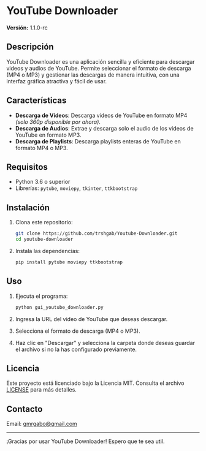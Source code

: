 # YouTube Downloader

**Versión:** 1.1.0-rc

## Descripción

YouTube Downloader es una aplicación sencilla y eficiente para descargar videos y audios de YouTube. Permite seleccionar el formato de descarga (MP4 o MP3) y gestionar las descargas de manera intuitiva, con una interfaz gráfica atractiva y fácil de usar.

## Características

- **Descarga de Videos**: Descarga videos de YouTube en formato MP4 *(solo 360p disponible por ahora)*.
- **Descarga de Audios**: Extrae y descarga solo el audio de los videos de YouTube en formato MP3.
- **Descarga de Playlists**: Descarga playlists enteras de YouTube en formato MP4 o MP3.


## Requisitos

- Python 3.6 o superior
- Librerías: `pytube`, `moviepy`, `tkinter`, `ttkbootstrap`

## Instalación

1. Clona este repositorio:
    ```bash
    git clone https://github.com/trshgab/Youtube-Downloader.git
    cd youtube-downloader
    ```

2. Instala las dependencias:
    ```bash
    pip install pytube moviepy ttkbootstrap
    ```

## Uso

1. Ejecuta el programa:
    ```bash
    python gui_youtube_downloader.py
    ```

2. Ingresa la URL del video de YouTube que deseas descargar.

3. Selecciona el formato de descarga (MP4 o MP3).

4. Haz clic en "Descargar" y selecciona la carpeta donde deseas guardar el archivo si no la has configurado previamente.


## Licencia

Este proyecto está licenciado bajo la Licencia MIT. Consulta el archivo [LICENSE](LICENSE) para más detalles.

## Contacto
  
Email: gmrgabo@gmail.com

---

¡Gracias por usar YouTube Downloader! Espero que te sea util.
